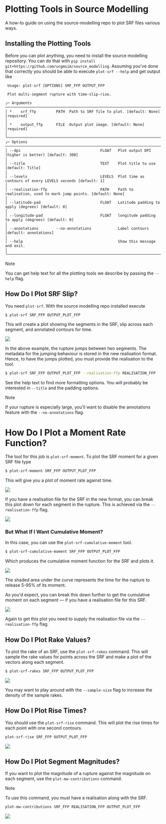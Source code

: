 # Plotting Tools in Source Modelling

A how-to guide on using the source-modelling repo to plot SRF files various ways.

## Installing the Plotting Tools

Before you can plot anything, you need to install the source modelling repository. You can do that with `pip install git+https://github.com/ucgmsim/source_modelling`. Assuming you've done that correctly you should be able to execute `plot-srf --help` and get output like

```
 Usage: plot-srf [OPTIONS] SRF_FFP OUTPUT_FFP                                                                                                                 
                                                                                                                                                              
 Plot multi-segment rupture with time-slip-rise.                                                                                                              
                                                                                                                                                              
╭─ Arguments ────────────────────────────────────────────────────────────────────────────────────────────────────────────────────────────────────────────────╮
│ *    srf_ffp         PATH  Path to SRF file to plot. [default: None] [required]                                                                            │
│ *    output_ffp      FILE  Output plot image. [default: None] [required]                                                                                   │
╰────────────────────────────────────────────────────────────────────────────────────────────────────────────────────────────────────────────────────────────╯
╭─ Options ──────────────────────────────────────────────────────────────────────────────────────────────────────────────────────────────────────────────────╮
│ --dpi                                    FLOAT   Plot output DPI (higher is better) [default: 300]                                                         │
│ --title                                  TEXT    Plot title to use [default: Title]                                                                        │
│ --levels                                 LEVELS  Plot time as contours of every LEVELS seconds [default: 1]                                                │
│ --realisation-ffp                        PATH    Path to realisation, used to mark jump points. [default: None]                                            │
│ --latitude-pad                           FLOAT   Latitude padding to apply (degrees) [default: 0]                                                          │
│ --longitude-pad                          FLOAT   longitude padding to apply (degrees) [default: 0]                                                         │
│ --annotations        --no-annotations            Label contours [default: annotations]                                                                     │
│ --help                                           Show this message and exit.                                                                               │
╰────────────────────────────────────────────────────────────────────────────────────────────────────────────────────────────────────────────────────────────╯
```

> [!NOTE]
> You can get help text for all the plotting tools we describe by
> passing the `--help` flag.

## How Do I Plot SRF Slip?

You need `plot-srf`. With the source modelling repo installed execute

```bash
$ plot-srf SRF_FFP OUTPUT_PLOT_FFP
```

This will create a plot showing the segments in the SRF, slip across
each segment, and annotated contours for time.

![](images/srf_plot_example.png)

In the above example, the rupture jumps between two segments. The metadata for the jumping behaviour is stored in the new realisation format. Hence, to have the jumps plotted, you must provide the realisation to the tool.

```bash
$ plot-srf SRF_FFP OUTPUT_PLOT_FFP --realisation-ffp REALISATION_FFP
```

See the help text to find more formatting options. You will probably be interested in `--title` and the padding options.

> [!NOTE]
> If your rupture is especially large, you'll want to disable the
> annotations feature with the `--no-annotations` flag.

# How Do I Plot a Moment Rate Function?

The tool for this job is `plot-srf-moment`. To plot the SRF moment for a given SRF file type

```bash
$ plot-srf-moment SRF_FFP OUTPUT_PLOT_FFP
```

This will give you a plot of moment rate against time.

![](images/srf_moment_rate_example.png)

If you have a realisation file for the SRF in the new format, you can break this plot down for each segment in the rupture. This is achieved via the `--realisation-ffp` flag.

![](images/srf_moment_rate_example_breakdown.png)

### But What If I Want Cumulative Moment?

In this case, you can use the `plot-srf-cumulative-moment` tool.

```bash
$ plot-srf-cumulative-moment SRF_FFP OUTPUT_PLOT_FFP
```

Which produces the cumulative moment function for the SRF and plots it.

![](images/srf_cumulative_moment_rate_example.png)

The shaded area under the curve represents the time for the rupture to release 5-95% of its moment. 

As you'd expect, you can break this down further to get the cumulative moment on each segment — if you have a realisation file for this SRF.

![](images/srf_cumulative_moment_rate_example_breakdown.png)

Again to get this plot you need to supply the realisation file via the `--realisation-ffp` flag.

## How Do I Plot Rake Values?

To plot the rake of an SRF, use the `plot-srf-rakes` command. This
will sample the rake values for points across the SRF and make a plot
of the vectors along each segment.

```bash
$ plot-srf-rakes SRF_FFP OUTPUT_PLOT_FFP
```

![](images/rakes_example.png)

You may want to play around with the `--sample-size` flag to increase the density of the sample rakes.

## How Do I Plot Rise Times?

You should use the `plot-srf-rise` command. This will plot the rise times for each point with one second contours.

```bash
plot-srf-rise SRF_FFP OUTPUT_PLOT_FFP
```

![](images/rise_example.png)

## How Do I Plot Segment Magnitudes?

If you want to plot the magnitude of a rupture against the magnitude
on each segment, use the `plot-mw-contributions` command. 

> [!NOTE]
> To use this command, you *must* have a realisation along with the SRF.

```bash
plot-mw-contributions SRF_FFP REALISATION_FFP OUTPUT_PLOT_FFP
```

![](images/example_mw_contributions.png)
